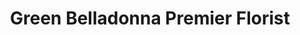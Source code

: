 ---
title: "Green Belladonna Premier Florist"
url: /uniontown/green-belladonna-premier-florist/
shop: Blumen
---